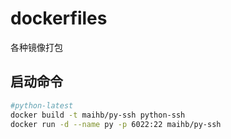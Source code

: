 # dockerfiles
各种镜像打包

## 启动命令

```sh
#python-latest
docker build -t maihb/py-ssh python-ssh
docker run -d --name py -p 6022:22 maihb/py-ssh
```
